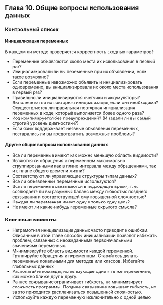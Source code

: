## Глава 10. Общие вопросы использования данных

### Контрольный список

#### Инициализация переменных 

В каждом ли методе проверяется корректность входных параметров?
+ Переменные  объявляются  около  места  их  использования  в  первый  раз?
+ Инициализировали  ли  вы  переменные  при  их  объявлении,  если  такое  возможно?
+ Если  переменные  невозможно  объявить  и  инициализировать  одновременно,  вы  инициализировали  их  около  места  использования в  первый  раз?
+ Правильно ли инициализируются счетчики и аккумуляторы? Выполняется ли их  повторная  инициализация,  если  она  необходима? Осуществляется ли правильная повторная инициализация переменных в коде, который  выполняется  более  одного  раза?
+ Код  компилируется  без  предупреждений?  (И  задали  ли  вы  самый  строгий уровень  диагностики?)
+ Если  язык  поддерживает  неявные  объявления  переменных,  постарались  ли вы  предотвратить  возможные  проблемы?

#### Другие  общие  вопросы  использования  данных

+ Все  ли  переменные  имеют  как  можно  меньшую  область  видимости?
+ Являются ли обращения к переменным максимально сгруппированными как в плане интервала между обращениями, так и в плане общего времени жизни?
+ Соответствуют  ли  управляющие  структуры  типам  данных?
+ Все  ли  объявленные  переменные  используются?
+ Все  ли  переменные  связываются  в  подходящее  время,  т.  е.  соблюдаете  ли вы  разумный  баланс  между  гибкостью  позднего  связывания  и  соответствующей  ему  повышенной  сложностью?
+ Каждая  ли  переменная  имеет  одну  и  только  одну  цель?
+ Не  имеют  ли  какие-нибудь  переменные  скрытого  смысла?

### Ключевые моменты

+ Неграмотная  инициализация  данных  часто  приводит  к  ошибкам.  Описанные в  этой  главе  способы  инициализации  позволят  избежать  проблем,  связанных с  неожиданными  первоначальными  значениями  переменных.
+ Минимизируйте область видимости каждой переменной. Группируйте обращения к переменным. Старайтесь делать переменные локальными для методов или классов.  Избегайте  глобальных  данных.
+ Располагайте  команды,  использующие  одни  и  те  же  переменные,  как  можно ближе  друг  к  другу.
+ Раннее  связывание  ограничивает  гибкость,  но  минимизирует  сложность  программы. Позднее связывание повышает гибкость, но за это приходится расплачиваться  повышенной  сложностью.
+ Используйте  каждую  переменную  исключительно  с  одной  целью
